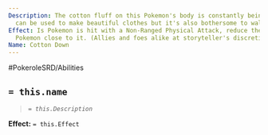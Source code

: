 ```yaml
---
Description: The cotton fluff on this Pokemon's body is constantly being shed, it
  can be used to make beautiful clothes but it's also bothersome to walk on.
Effect: Is Pokemon is hit with a Non-Ranged Physical Attack, reduce the speed of all
  Pokemon close to it. (Allies and foes alike at storyteller's discretion)
Name: Cotton Down
---
```


#PokeroleSRD/Abilities

## `= this.name`

> *`= this.Description`*

**Effect:** `= this.Effect`